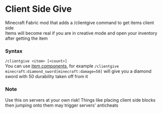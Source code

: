 # Client Side Give
Minecraft Fabric mod that adds a /clientgive command to get items client side  
Items will become real if you are in creative mode and open your inventory after getting the item

### Syntax
`/clientgive <item> [<count>]`  
You can use [item components](https://minecraft.wiki/w/Data_component_format#List_of_components), for example `/clientgive minecraft:diamond_sword[minecraft:damage=50]` will give you a diamond sword with 50 durability taken off from it

### Note
Use this on servers at your own risk! Things like placing client side blocks then jumping onto them may trigger servers' anticheats
